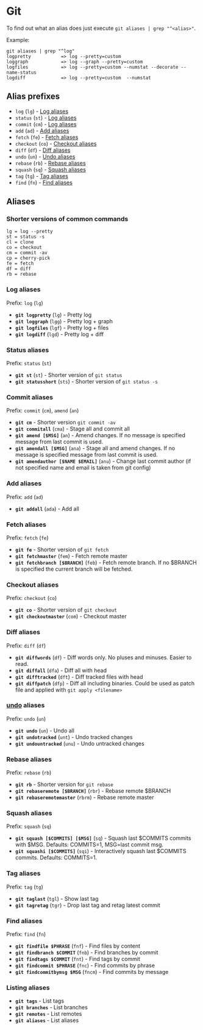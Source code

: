 # Git

To find out what an alias does just execute `git aliases | grep "^<alias>"`.

Example:
```
git aliases | grep "^log"
logpretty           => log --pretty=custom
loggraph            => log --graph --pretty=custom
logfiles            => log --pretty=custom --numstat --decorate --name-status
logdiff             => log --pretty=custom  --numstat
```

## Alias prefixes

- `log` (`lg`) - [Log aliases](#log-aliases)
- `status` (`st`) - [Log aliases](#status-aliases)
- `commit` (`cm`) - [Log aliases](#commit-aliases)
- `add` (`ad`) - [Add aliases](#add-aliases)
- `fetch` (`fe`) - [Fetch aliases](#tetch-aliases)
- `checkout` (`co`) - [Checkout aliases](#checkout-aliases)
- `diff` (`df`) - [Diff aliases](#diff-aliases)
- `undo` (`un`) - [Undo aliases](#undo-aliases)
- `rebase` (`rb`) - [Rebase aliases](#rebase-aliases)
- `squash` (`sq`) - [Squash aliases](#squash-aliases)
- `tag` (`tg`) - [Tag aliases](#tag-aliases)
- `find` (`fn`) - [Find aliases](#find-aliases)

## Aliases

### Shorter versions of common commands

```
lg = log --pretty
st = status -s
cl = clone
co = checkout
cm = commit -av
cp = cherry-pick
fe = fetch
df = diff
rb = rebase
```

### Log aliases

Prefix: `log` (`lg`)

- **`git logpretty`** (`lg`) - Pretty log
- **`git loggraph`** (`lgg`) - Pretty log + graph
- **`git logfiles`** (`lgf`) - Pretty log + files
- **`git logdiff`** (`lgd`) - Pretty log + diff


### Status aliases

Prefix: `status` (`st`)

- **`git st`** (`st`) - Shorter version of `git status`
- **`git statusshort`** (`sts`) - Shorter version of `git status -s`


### Commit aliases

Prefix: `commit` (`cm`), `amend` (`an`)

- **`git cm`** - Shorter version `git commit -av`
- **`git commitall`** (`cma`) - Stage all and commit all
- **`git amend [$MSG]`** (`an`) - Amend changes. If no message is specified message from last commit is used.
- **`git amendall [$MSG]`** (`ana`) - Stage all and amend changes. If no message is specified message from last commit is used.
- **`git amendauthor [$NAME $EMAIL]`** (`anu`) - Change last commit author (if not specified name and email is taken from git config)


### Add aliases

Prefix: `add` (`ad`)

- **`git addall`** (`ada`) - Add all


### Fetch aliases

Prefix: `fetch` (`fe`)

- **`git fe`** - Shorter version of `git fetch`
- **`git fetchmaster`** (`fem`) - Fetch remote master
- **`git fetchbranch [$BRANCH]`** (`feb`) - Fetch remote branch. If no $BRANCH is specified the current branch will be fetched.


### Checkout aliases

Prefix: `checkout` (`co`)

- **`git co`** - Shorter version of `git checkout`
- **`git checkoutmaster`** (`com`) - Checkout master

### Diff aliases

Prefix: `diff` (`df`)

- **`git diffwords`** (`df`) - Diff words only. No pluses and minuses. Easier to read.
- **`git diffall`** (`dfa`) - Diff all with head
- **`git difftracked`** (`dft`) - Diff tracked files with head
- **`git diffpatch`** (`dfp`) - Diff all including binaries. Could be used as patch file and applied with `git apply <filename>`


### [undo](https://www.atlassian.com/git/tutorials/undoing-changes/git-clean) aliases

Prefix: `undo` (`un`)

- **`git undo`** (`un`) - Undo all
- **`git undotracked`** (`unt`) - Undo tracked changes
- **`git undountracked`** (`unu`) - Undo untracked changes


### Rebase aliases

Prefix: `rebase` (`rb`)

- **`git rb`** - Shorter version for `git rebase`
- **`git rebaseremote [$BRANCH]`** (`rbr`) - Rebase remote $BRANCH
- **`git rebaseremotemaster`** (`rbrm`) - Rebase remote master


### Squash aliases

Prefix: `squash` (`sq`)

- **`git squash [$COMMITS] [$MSG]`** (`sq`) - Squash last $COMMITS commits with $MSG. Defaults: COMMITS=1, MSG=last commit msg.
- **`git squashi [$COMMITS]`** (`sqi`) - Interactively squash last $COMMITS commits. Defaults: COMMITS=1.


### Tag aliases

Prefix: `tag` (`tg`)

- **`git taglast`** (`tgl`) - Show last tag
- **`git tagretag`** (`tgr`) - Drop last tag and retag latest commit


### Find aliases

Prefix: `find` (`fn`)

- **`git findfile $PHRASE`** (`fnf`) - Find files by content
- **`git findbranch $COMMIT`** (`fnb`) - Find branches by commit
- **`git findtags $COMMIT`** (`fnt`) - Find tags by commit
- **`git findcommit $PHRASE`** (`fnc`) - Find commits by phrase
- **`git findcommitbymsg $MSG`** (`fncm`) - Find commits by message


### Listing aliases

- **`git tags`** - List tags
- **`git branches`** - List branches
- **`git remotes`** - List remotes
- **`git aliases`** - List aliases
